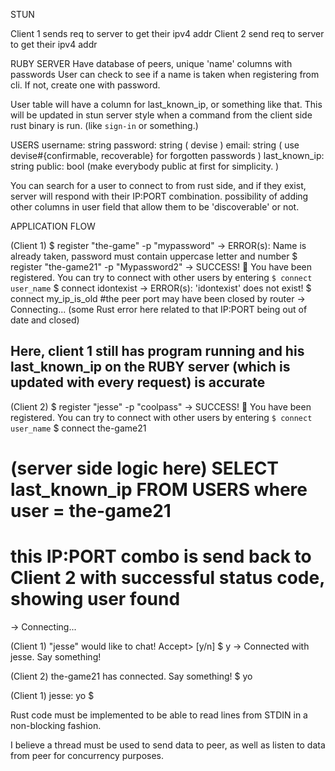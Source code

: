STUN

Client 1 sends req to server to get their ipv4 addr
Client 2 send req to server to get their ipv4 addr

RUBY SERVER
Have database of peers, unique 'name' columns with passwords
User can check to see if a name is taken when registering from cli. If not, create one with password.

User table will have a column for last_known_ip, or something like that. This will be updated in stun server style when a command from the client side rust binary is run. (like `sign-in` or something.)

USERS
username: string
password: string ( devise )
email: string ( use devise#{confirmable, recoverable} for forgotten passwords )
last_known_ip: string
public: bool (make everybody public at first for simplicity. )

You can search for a user to connect to from rust side, and if they exist, server will respond with their IP:PORT combination. possibility of adding other columns in user field that allow them to be 'discoverable' or not.

APPLICATION FLOW

(Client 1)
$ register "the-game" -p "mypassword"
-> ERROR(s): Name is already taken, password must contain uppercase letter and number
$ register "the-game21" -p "Mypassword2"
-> SUCCESS! 🍰 You have been registered. You can try to connect with other users by entering `$ connect user_name`
$ connect idontexist
-> ERROR(s): 'idontexist' does not exist!
$ connect my_ip_is_old #the peer port may have been closed by router
-> Connecting...
(some Rust error here related to that IP:PORT being out of date and closed)

## Here, client 1 still has program running and his last_known_ip on the RUBY server (which is updated with every request) is accurate

(Client 2)
$ register "jesse" -p "coolpass"
-> SUCCESS! 🍰 You have been registered. You can try to connect with other users by entering `$ connect user_name`
$ connect the-game21

# (server side logic here) SELECT last_known_ip FROM USERS where user = the-game21

# this IP:PORT combo is send back to Client 2 with successful status code, showing user found

-> Connecting...

(Client 1)
"jesse" would like to chat!
Accept> [y/n]
$ y
-> Connected with jesse. Say something!

(Client 2)
the-game21 has connected. Say something!
$ yo

(Client 1)
jesse: yo
$

Rust code must be implemented to be able to read lines from STDIN in a non-blocking fashion.

I believe a thread must be used to send data to peer, as well as listen to data from peer for concurrency purposes.

